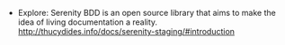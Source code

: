 
* Explore: Serenity BDD is an open source library that aims to make the idea of living documentation a reality.
	http://thucydides.info/docs/serenity-staging/#introduction
